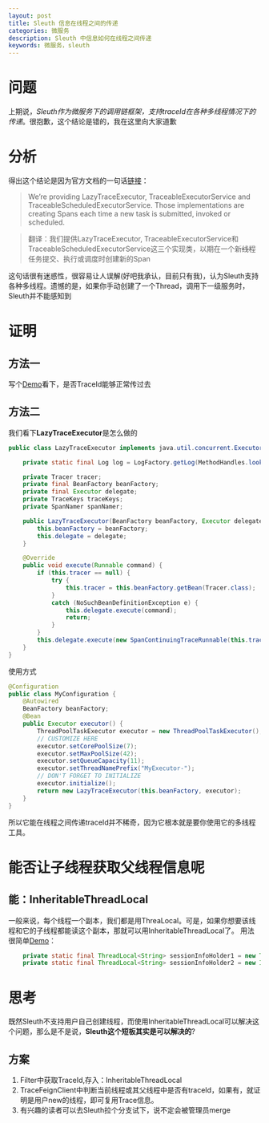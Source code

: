 ```yaml
---
layout: post
title: Sleuth 信息在线程之间的传递
categories: 微服务
description: Sleuth 中信息如何在线程之间传递
keywords: 微服务，sleuth
---
```

# 问题
上期说，*Sleuth作为微服务下的调用链框架，支持traceId在各种多线程情况下的传递*。很抱歉，这个结论是错的，我在这里向大家道歉

# 分析
得出这个结论是因为官方文档的一句话[链接](http://cloud.spring.io/spring-cloud-static/spring-cloud-sleuth/1.3.0.RELEASE/multi/multi__integrations.html#_executor_executorservice_and_scheduledexecutorservice)：
> We’re providing LazyTraceExecutor, TraceableExecutorService and TraceableScheduledExecutorService. Those implementations are creating Spans each time a new task is submitted, invoked or scheduled.

>翻译：我们提供LazyTraceExecutor, TraceableExecutorService和TraceableScheduledExecutorService这三个实现类，以期在一个新~~线程~~任务提交、执行或调度时创建新的Span

这句话很有迷惑性，很容易让人误解(好吧我承认，目前只有我)，认为Sleuth支持各种多线程。遗憾的是，如果你手动创建了一个Thread，调用下一级服务时，Sleuth并不能感知到
# 证明
## 方法一
写个[Demo](https://github.com/bishion/microService)看下，是否TraceId能够正常传过去

## 方法二
我们看下**LazyTraceExecutor**是怎么做的
```java
public class LazyTraceExecutor implements java.util.concurrent.Executor {

	private static final Log log = LogFactory.getLog(MethodHandles.lookup().lookupClass());

	private Tracer tracer;
	private final BeanFactory beanFactory;
	private final Executor delegate;
	private TraceKeys traceKeys;
	private SpanNamer spanNamer;

	public LazyTraceExecutor(BeanFactory beanFactory, Executor delegate) {
		this.beanFactory = beanFactory;
		this.delegate = delegate;
	}

	@Override
	public void execute(Runnable command) {
		if (this.tracer == null) {
			try {
				this.tracer = this.beanFactory.getBean(Tracer.class);
			}
			catch (NoSuchBeanDefinitionException e) {
				this.delegate.execute(command);
				return;
			}
		}
		this.delegate.execute(new SpanContinuingTraceRunnable(this.tracer, traceKeys(), spanNamer(), command));
	}
}
```
使用方式
```java
@Configuration
public class MyConfiguration {
    @Autowired
    BeanFactory beanFactory;
    @Bean
    public Executor executor() {
        ThreadPoolTaskExecutor executor = new ThreadPoolTaskExecutor();
        // CUSTOMIZE HERE
        executor.setCorePoolSize(7);
        executor.setMaxPoolSize(42);
        executor.setQueueCapacity(11);
        executor.setThreadNamePrefix("MyExecutor-");
        // DON'T FORGET TO INITIALIZE
        executor.initialize();
        return new LazyTraceExecutor(this.beanFactory, executor);
    }
}
```
所以它能在线程之间传递traceId并不稀奇，因为它根本就是要你使用它的多线程工具。
# 能否让子线程获取父线程信息呢
## 能：InheritableThreadLocal
一般来说，每个线程一个副本，我们都是用ThreaLocal。可是，如果你想要该线程和它的子线程都能读这个副本，那就可以用InheritableThreadLocal了。
用法很简单[Demo](https://github.com/bishion/study/tree/master/threads)：
```java
    private static final ThreadLocal<String> sessionInfoHolder1 = new ThreadLocal<String>();
    private static final ThreadLocal<String> sessionInfoHolder2 = new InheritableThreadLocal<String>();
```
# 思考
既然Sleuth不支持用户自己创建线程，而使用InheritableThreadLocal可以解决这个问题，那么是不是说，**Sleuth这个短板其实是可以解决的**?
## 方案
1. Filter中获取TraceId,存入：InheritableThreadLocal
2. TraceFeignClient中判断当前线程或其父线程中是否有traceId，如果有，就证明是用户new的线程，即可复用Trace信息。
3. 有兴趣的读者可以去Sleuth拉个分支试下，说不定会被管理员merge